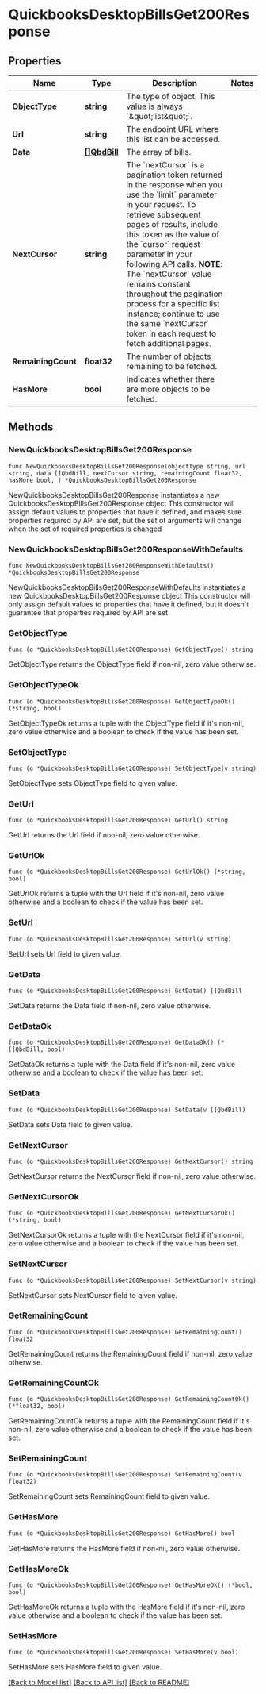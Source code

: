 # QuickbooksDesktopBillsGet200Response

## Properties

Name | Type | Description | Notes
------------ | ------------- | ------------- | -------------
**ObjectType** | **string** | The type of object. This value is always &#x60;\&quot;list\&quot;&#x60;. | 
**Url** | **string** | The endpoint URL where this list can be accessed. | 
**Data** | [**[]QbdBill**](QbdBill.md) | The array of bills. | 
**NextCursor** | **string** | The &#x60;nextCursor&#x60; is a pagination token returned in the response when you use the &#x60;limit&#x60; parameter in your request. To retrieve subsequent pages of results, include this token as the value of the &#x60;cursor&#x60; request parameter in your following API calls.  **NOTE**: The &#x60;nextCursor&#x60; value remains constant throughout the pagination process for a specific list instance; continue to use the same &#x60;nextCursor&#x60; token in each request to fetch additional pages. | 
**RemainingCount** | **float32** | The number of objects remaining to be fetched. | 
**HasMore** | **bool** | Indicates whether there are more objects to be fetched. | 

## Methods

### NewQuickbooksDesktopBillsGet200Response

`func NewQuickbooksDesktopBillsGet200Response(objectType string, url string, data []QbdBill, nextCursor string, remainingCount float32, hasMore bool, ) *QuickbooksDesktopBillsGet200Response`

NewQuickbooksDesktopBillsGet200Response instantiates a new QuickbooksDesktopBillsGet200Response object
This constructor will assign default values to properties that have it defined,
and makes sure properties required by API are set, but the set of arguments
will change when the set of required properties is changed

### NewQuickbooksDesktopBillsGet200ResponseWithDefaults

`func NewQuickbooksDesktopBillsGet200ResponseWithDefaults() *QuickbooksDesktopBillsGet200Response`

NewQuickbooksDesktopBillsGet200ResponseWithDefaults instantiates a new QuickbooksDesktopBillsGet200Response object
This constructor will only assign default values to properties that have it defined,
but it doesn't guarantee that properties required by API are set

### GetObjectType

`func (o *QuickbooksDesktopBillsGet200Response) GetObjectType() string`

GetObjectType returns the ObjectType field if non-nil, zero value otherwise.

### GetObjectTypeOk

`func (o *QuickbooksDesktopBillsGet200Response) GetObjectTypeOk() (*string, bool)`

GetObjectTypeOk returns a tuple with the ObjectType field if it's non-nil, zero value otherwise
and a boolean to check if the value has been set.

### SetObjectType

`func (o *QuickbooksDesktopBillsGet200Response) SetObjectType(v string)`

SetObjectType sets ObjectType field to given value.


### GetUrl

`func (o *QuickbooksDesktopBillsGet200Response) GetUrl() string`

GetUrl returns the Url field if non-nil, zero value otherwise.

### GetUrlOk

`func (o *QuickbooksDesktopBillsGet200Response) GetUrlOk() (*string, bool)`

GetUrlOk returns a tuple with the Url field if it's non-nil, zero value otherwise
and a boolean to check if the value has been set.

### SetUrl

`func (o *QuickbooksDesktopBillsGet200Response) SetUrl(v string)`

SetUrl sets Url field to given value.


### GetData

`func (o *QuickbooksDesktopBillsGet200Response) GetData() []QbdBill`

GetData returns the Data field if non-nil, zero value otherwise.

### GetDataOk

`func (o *QuickbooksDesktopBillsGet200Response) GetDataOk() (*[]QbdBill, bool)`

GetDataOk returns a tuple with the Data field if it's non-nil, zero value otherwise
and a boolean to check if the value has been set.

### SetData

`func (o *QuickbooksDesktopBillsGet200Response) SetData(v []QbdBill)`

SetData sets Data field to given value.


### GetNextCursor

`func (o *QuickbooksDesktopBillsGet200Response) GetNextCursor() string`

GetNextCursor returns the NextCursor field if non-nil, zero value otherwise.

### GetNextCursorOk

`func (o *QuickbooksDesktopBillsGet200Response) GetNextCursorOk() (*string, bool)`

GetNextCursorOk returns a tuple with the NextCursor field if it's non-nil, zero value otherwise
and a boolean to check if the value has been set.

### SetNextCursor

`func (o *QuickbooksDesktopBillsGet200Response) SetNextCursor(v string)`

SetNextCursor sets NextCursor field to given value.


### GetRemainingCount

`func (o *QuickbooksDesktopBillsGet200Response) GetRemainingCount() float32`

GetRemainingCount returns the RemainingCount field if non-nil, zero value otherwise.

### GetRemainingCountOk

`func (o *QuickbooksDesktopBillsGet200Response) GetRemainingCountOk() (*float32, bool)`

GetRemainingCountOk returns a tuple with the RemainingCount field if it's non-nil, zero value otherwise
and a boolean to check if the value has been set.

### SetRemainingCount

`func (o *QuickbooksDesktopBillsGet200Response) SetRemainingCount(v float32)`

SetRemainingCount sets RemainingCount field to given value.


### GetHasMore

`func (o *QuickbooksDesktopBillsGet200Response) GetHasMore() bool`

GetHasMore returns the HasMore field if non-nil, zero value otherwise.

### GetHasMoreOk

`func (o *QuickbooksDesktopBillsGet200Response) GetHasMoreOk() (*bool, bool)`

GetHasMoreOk returns a tuple with the HasMore field if it's non-nil, zero value otherwise
and a boolean to check if the value has been set.

### SetHasMore

`func (o *QuickbooksDesktopBillsGet200Response) SetHasMore(v bool)`

SetHasMore sets HasMore field to given value.



[[Back to Model list]](../README.md#documentation-for-models) [[Back to API list]](../README.md#documentation-for-api-endpoints) [[Back to README]](../README.md)


